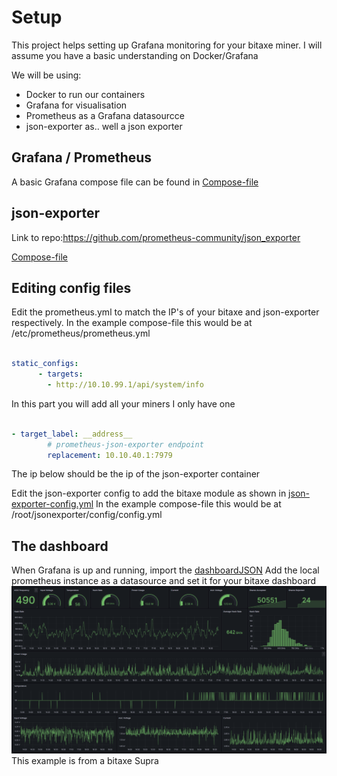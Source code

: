 # Setup
This project helps setting up Grafana monitoring for your bitaxe miner.
I will assume you have a basic understanding on Docker/Grafana

We will be using:
- Docker to run our containers 
- Grafana for visualisation
- Prometheus as a Grafana datasourcce
- json-exporter as.. well a json exporter

## Grafana / Prometheus
A basic Grafana compose file can be found in [Compose-file](grafana-prometheus-compose.yml)

## json-exporter
Link to repo:https://github.com/prometheus-community/json_exporter

[Compose-file](json-exporter-compose.yml)

## Editing config files
Edit the prometheus.yml to match the IP's of your bitaxe and json-exporter respectively.
In the example compose-file this would be at /etc/prometheus/prometheus.yml

````yaml

static_configs:
      - targets:
        - http://10.10.99.1/api/system/info
````
In this part you will add all your miners I only have one

````yaml

- target_label: __address__
        # prometheus-json-exporter endpoint
        replacement: 10.10.40.1:7979
````
The ip below should be the ip of the json-exporter container

Edit the json-exporter config to add the bitaxe module as shown in [json-exporter-config.yml](json-exporter-config.yml)
In the example compose-file this would be at /root/jsonexporter/config/config.yml

## The dashboard
When Grafana is up and running, import the [dashboardJSON](dashboard.json)
Add the local prometheus instance as a datasource and set it for your bitaxe dashboard
![The dashboard](grafana.png) This example is from a bitaxe Supra
